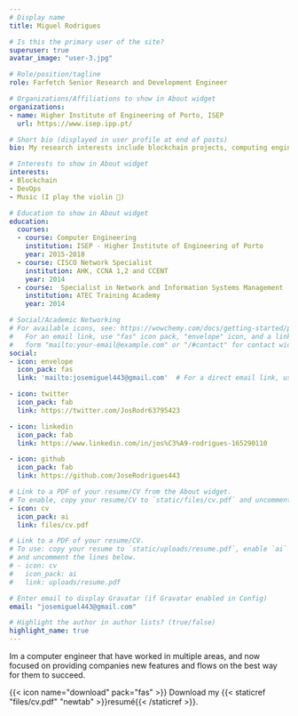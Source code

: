 ```yaml
---
# Display name
title: Miguel Rodrigues

# Is this the primary user of the site?
superuser: true
avatar_image: "user-3.jpg"

# Role/position/tagline
role: Farfetch Senior Research and Development Engineer

# Organizations/Affiliations to show in About widget
organizations:
- name: Higher Institute of Engineering of Porto, ISEP
  url: https://www.isep.ipp.pt/

# Short bio (displayed in user profile at end of posts)
bio: My research interests include blockchain projects, computing engineering and all programmable matters.

# Interests to show in About widget
interests:
- Blockchain
- DevOps
- Music (I play the violin 🎻)

# Education to show in About widget
education:
  courses:
  - course: Computer Engineering 
    institution: ISEP - Higher Institute of Engineering of Porto
    year: 2015-2018
  - course: CISCO Network Specialist
    institution: AHK, CCNA 1,2 and CCENT
    year: 2014
  - course:  Specialist in Network and Information Systems Management 
    institution: ATEC Training Academy
    year: 2014

# Social/Academic Networking
# For available icons, see: https://wowchemy.com/docs/getting-started/page-builder/#icons
#   For an email link, use "fas" icon pack, "envelope" icon, and a link in the
#   form "mailto:your-email@example.com" or "/#contact" for contact widget.
social:
- icon: envelope
  icon_pack: fas
  link: 'mailto:josemiguel443@gmail.com'  # For a direct email link, use "mailto:test@example.org".

- icon: twitter
  icon_pack: fab
  link: https://twitter.com/JosRodr63795423

- icon: linkedin
  icon_pack: fab
  link: https://www.linkedin.com/in/jos%C3%A9-rodrigues-165290110

- icon: github
  icon_pack: fab
  link: https://github.com/JoseRodrigues443

# Link to a PDF of your resume/CV from the About widget.
# To enable, copy your resume/CV to `static/files/cv.pdf` and uncomment the lines below.  
- icon: cv
  icon_pack: ai
  link: files/cv.pdf

# Link to a PDF of your resume/CV.
# To use: copy your resume to `static/uploads/resume.pdf`, enable `ai` icons in `params.toml`, 
# and uncomment the lines below.
# - icon: cv
#   icon_pack: ai
#   link: uploads/resume.pdf

# Enter email to display Gravatar (if Gravatar enabled in Config)
email: "josemiguel443@gmail.com"

# Highlight the author in author lists? (true/false)
highlight_name: true
---
```


Im a computer engineer that have worked in multiple areas, and now focused on providing companies new features and flows on the best way for them to succeed.

{{< icon name="download" pack="fas" >}} Download my {{< staticref "files/cv.pdf" "newtab" >}}resumé{{< /staticref >}}.
